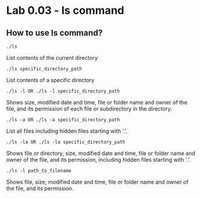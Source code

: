 # Lab 0.03 - ls command
## How to use ls command?
```
./ls
```
List contents of the current directory
```
./ls specific_directory_path
```
List contents of a specific directory
```
./ls -l OR ./ls -l specific_directory_path
```
Shows size, modified date and time, file or folder name and owner of the file, and its permission 
of each file or subdirectory in the directory.
```
./ls -a OR ./ls -a specific_directory_path
```
List all files including hidden files starting with '.'.
```
./ls -la OR ./ls -la specific_directory_path
```
Shows file or directory, size, modified date and time, file or folder name and owner of the file, and its permission,
including hidden files starting with '.'.
```
./ls -l path_to_filename
```
Shows file, size, modified date and time, file or folder name and owner of the file, and its permission.
